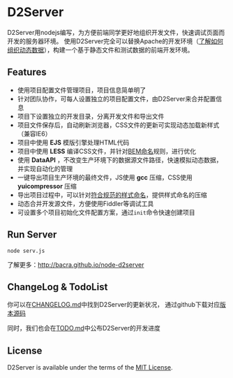 D2Server
========

D2Server用nodejs编写，为方便前端同学更好地组织开发文件，快速调试页面而开发的服务器环境。
使用D2Server完全可以替换Apache的开发环境（[了解如何组织动态数据](http://bacra.github.io/node-d2server/dataAPI.html)），构建一个基于静态文件和测试数据的前端开发环境。



## Features

* 使用项目配置文件管理项目，项目信息简单明了
* 针对团队协作，可每人设置独立的项目配置文件，由D2Server来合并配置信息
* 项目下设置独立的开发目录，分离开发文件和导出文件
* 项目文件保存后，自动刷新浏览器，CSS文件的更新可实现动态加载新样式（兼容IE6）
* 项目中使用 **EJS** 模版引擎处理HTML代码
* 项目中使用 **LESS** 编译CSS文件，并针对[BEM命名](http://www.w3cplus.com/css/mindbemding-getting-your-head-round-bem-syntax.html)规则，进行优化
* 使用 **DataAPI** ，不改变生产环境下的数据源文件路径，快速模拟动态数据，并实现自动化的管理
* 一键导出项目生产环境的最终文件，JS使用 **gcc** 压缩，CSS使用 **yuicompressor** 压缩
* 导出项目过程中，可以针对[符合规范的样式命名](http://bacra.github.io/node-d2server/MinCssName.html)，提供样式命名的压缩
* 动态合并开发源文件，方便使用Fiddler等调试工具
* 可设置多个项目初始化文件配置方案，通过`init`命令快速创建项目



## Run Server

	node serv.js

了解更多：http://bacra.github.io/node-d2server




## ChangeLog & TodoList

你可以在[CHANGELOG.md](./CHANGELOG.md)中找到D2Server的更新状况，
通过github下载对应[版本源码](https://github.com/Bacra/node-d2server/releases)

同时，我们也会在[TODO.md](./TODO.md)中公布D2Server的开发进度



## License

D2Server is available under the terms of the [MIT License](./LICENSE.md).
